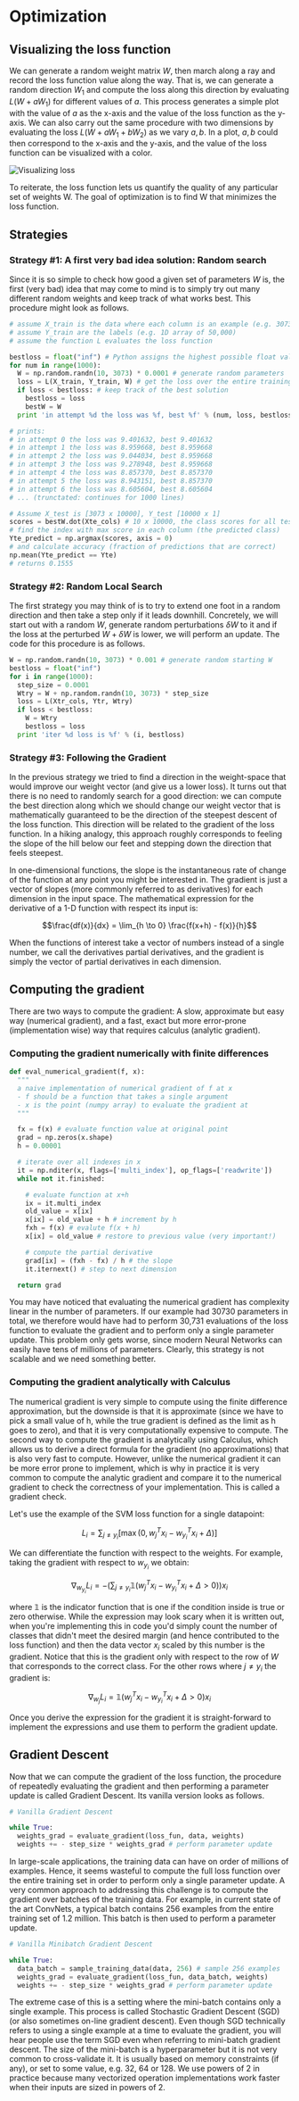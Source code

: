 # Optimization

## Visualizing the loss function

We can generate a random weight matrix $W$, then march along a ray and record the loss function value along the way. That is, we can generate a random direction $W_1$ and compute the loss along this direction by evaluating $L(W + aW_1)$ for different values of $a$. This process generates a simple plot with the value of $a$ as the x-axis and the value of the loss function as the y-axis. We can also carry out the same procedure with two dimensions by evaluating the loss $L(W + aW_1 + bW_2)$ as we vary $a, b$. In a plot, $a, b$ could then correspond to the x-axis and the y-axis, and the value of the loss function can be visualized with a color.

![Visualizing loss](loss_viz.png)

To reiterate, the loss function lets us quantify the quality of any particular set of weights W. The goal of optimization is to find W that minimizes the loss function.

## Strategies

### Strategy #1: A first very bad idea solution: Random search

Since it is so simple to check how good a given set of parameters $W$ is, the first (very bad) idea that may come to mind is to simply try out many different random weights and keep track of what works best. This procedure might look as follows.

```python
# assume X_train is the data where each column is an example (e.g. 3073 x 50,000)
# assume Y_train are the labels (e.g. 1D array of 50,000)
# assume the function L evaluates the loss function

bestloss = float("inf") # Python assigns the highest possible float value
for num in range(1000):
  W = np.random.randn(10, 3073) * 0.0001 # generate random parameters
  loss = L(X_train, Y_train, W) # get the loss over the entire training set
  if loss < bestloss: # keep track of the best solution
    bestloss = loss
    bestW = W
  print 'in attempt %d the loss was %f, best %f' % (num, loss, bestloss)

# prints:
# in attempt 0 the loss was 9.401632, best 9.401632
# in attempt 1 the loss was 8.959668, best 8.959668
# in attempt 2 the loss was 9.044034, best 8.959668
# in attempt 3 the loss was 9.278948, best 8.959668
# in attempt 4 the loss was 8.857370, best 8.857370
# in attempt 5 the loss was 8.943151, best 8.857370
# in attempt 6 the loss was 8.605604, best 8.605604
# ... (trunctated: continues for 1000 lines)

# Assume X_test is [3073 x 10000], Y_test [10000 x 1]
scores = bestW.dot(Xte_cols) # 10 x 10000, the class scores for all test examples
# find the index with max score in each column (the predicted class)
Yte_predict = np.argmax(scores, axis = 0)
# and calculate accuracy (fraction of predictions that are correct)
np.mean(Yte_predict == Yte)
# returns 0.1555
```

### Strategy #2: Random Local Search

The first strategy you may think of is to try to extend one foot in a random direction and then take a step only if it leads downhill. Concretely, we will start out with a random $W$, generate random perturbations $\delta W$ to it and if the loss at the perturbed $W + \delta W$ is lower, we will perform an update. The code for this procedure is as follows.

```python
W = np.random.randn(10, 3073) * 0.001 # generate random starting W
bestloss = float("inf")
for i in range(1000):
  step_size = 0.0001
  Wtry = W + np.random.randn(10, 3073) * step_size
  loss = L(Xtr_cols, Ytr, Wtry)
  if loss < bestloss:
    W = Wtry
    bestloss = loss
  print 'iter %d loss is %f' % (i, bestloss)
```

### Strategy #3: Following the Gradient

In the previous strategy we tried to find a direction in the weight-space that would improve our weight vector (and give us a lower loss). It turns out that there is no need to randomly search for a good direction: we can compute the best direction along which we should change our weight vector that is mathematically guaranteed to be the direction of the steepest descent of the loss function. This direction will be related to the gradient of the loss function. In a hiking analogy, this approach roughly corresponds to feeling the slope of the hill below our feet and stepping down the direction that feels steepest.

In one-dimensional functions, the slope is the instantaneous rate of change of the function at any point you might be interested in. The gradient is just a vector of slopes (more commonly referred to as derivatives) for each dimension in the input space. The mathematical expression for the derivative of a 1-D function with respect its input is:

$$\frac{df(x)}{dx} = \lim_{h \to 0} \frac{f(x+h) - f(x)}{h}$$

When the functions of interest take a vector of numbers instead of a single number, we call the derivatives partial derivatives, and the gradient is simply the vector of partial derivatives in each dimension.

## Computing the gradient

There are two ways to compute the gradient: A slow, approximate but easy way (numerical gradient), and a fast, exact but more error-prone (implementation wise) way that requires calculus (analytic gradient).

### Computing the gradient numerically with finite differences

```python
def eval_numerical_gradient(f, x):
  """
  a naive implementation of numerical gradient of f at x
  - f should be a function that takes a single argument
  - x is the point (numpy array) to evaluate the gradient at
  """

  fx = f(x) # evaluate function value at original point
  grad = np.zeros(x.shape)
  h = 0.00001

  # iterate over all indexes in x
  it = np.nditer(x, flags=['multi_index'], op_flags=['readwrite'])
  while not it.finished:

    # evaluate function at x+h
    ix = it.multi_index
    old_value = x[ix]
    x[ix] = old_value + h # increment by h
    fxh = f(x) # evalute f(x + h)
    x[ix] = old_value # restore to previous value (very important!)

    # compute the partial derivative
    grad[ix] = (fxh - fx) / h # the slope
    it.iternext() # step to next dimension

  return grad
``` 

You may have noticed that evaluating the numerical gradient has complexity linear in the number of parameters. If our example had 30730 parameters in total, we therefore would have had to perform 30,731 evaluations of the loss function to evaluate the gradient and to perform only a single parameter update. This problem only gets worse, since modern Neural Networks can easily have tens of millions of parameters. Clearly, this strategy is not scalable and we need something better.

### Computing the gradient analytically with Calculus

The numerical gradient is very simple to compute using the finite difference approximation, but the downside is that it is approximate (since we have to pick a small value of h, while the true gradient is defined as the limit as h goes to zero), and that it is very computationally expensive to compute. The second way to compute the gradient is analytically using Calculus, which allows us to derive a direct formula for the gradient (no approximations) that is also very fast to compute. However, unlike the numerical gradient it can be more error prone to implement, which is why in practice it is very common to compute the analytic gradient and compare it to the numerical gradient to check the correctness of your implementation. This is called a gradient check.

Let's use the example of the SVM loss function for a single datapoint:

$$L_i = \sum_{j \neq y_i} \left[\max(0, w_j^T x_i - w_{y_i}^T x_i + \Delta)\right]$$

We can differentiate the function with respect to the weights. For example, taking the gradient with respect to $w_{y_i}$ we obtain:

$$\nabla_{w_{y_i}} L_i = -\left(\sum_{j \neq y_i} \mathbb{1}(w_j^T x_i - w_{y_i}^T x_i + \Delta > 0)\right) x_i$$

where $\mathbb{1}$ is the indicator function that is one if the condition inside is true or zero otherwise. While the expression may look scary when it is written out, when you're implementing this in code you'd simply count the number of classes that didn't meet the desired margin (and hence contributed to the loss function) and then the data vector $x_i$ scaled by this number is the gradient. Notice that this is the gradient only with respect to the row of $W$ that corresponds to the correct class. For the other rows where $j \neq y_i$ the gradient is:

$$\nabla_{w_j} L_i = \mathbb{1}(w_j^T x_i - w_{y_i}^T x_i + \Delta > 0) x_i$$

Once you derive the expression for the gradient it is straight-forward to implement the expressions and use them to perform the gradient update.

## Gradient Descent

Now that we can compute the gradient of the loss function, the procedure of repeatedly evaluating the gradient and then performing a parameter update is called Gradient Descent. Its vanilla version looks as follows.

```python
# Vanilla Gradient Descent

while True:
  weights_grad = evaluate_gradient(loss_fun, data, weights)
  weights += - step_size * weights_grad # perform parameter update
```

In large-scale applications, the training data can have on order of millions of examples. Hence, it seems wasteful to compute the full loss function over the entire training set in order to perform only a single parameter update. A very common approach to addressing this challenge is to compute the gradient over batches of the training data. For example, in current state of the art ConvNets, a typical batch contains 256 examples from the entire training set of 1.2 million. This batch is then used to perform a parameter update.

```python
# Vanilla Minibatch Gradient Descent

while True:
  data_batch = sample_training_data(data, 256) # sample 256 examples
  weights_grad = evaluate_gradient(loss_fun, data_batch, weights)
  weights += - step_size * weights_grad # perform parameter update
```

The extreme case of this is a setting where the mini-batch contains only a single example. This process is called Stochastic Gradient Descent (SGD) (or also sometimes on-line gradient descent). Even though SGD technically refers to using a single example at a time to evaluate the gradient, you will hear people use the term SGD even when referring to mini-batch gradient descent. The size of the mini-batch is a hyperparameter but it is not very common to cross-validate it. It is usually based on memory constraints (if any), or set to some value, e.g. 32, 64 or 128. We use powers of 2 in practice because many vectorized operation implementations work faster when their inputs are sized in powers of 2.
